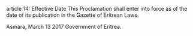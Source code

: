 article 14: Effective Date
This Proclamation shall enter into force as of the date of its publication in the Gazette of Eritrean Laws.

Asmara, March 13 2017 Government of Eritrea.
<ul>
</ul>